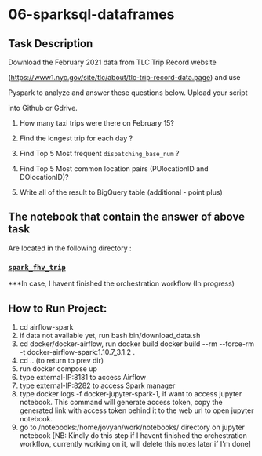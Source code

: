 # 06-sparksql-dataframes

## Task Description
Download the February 2021 data from TLC Trip Record website

(https://www1.nyc.gov/site/tlc/about/tlc-trip-record-data.page) and use

Pyspark to analyze and answer these questions below. Upload your script

into Github or Gdrive.

1. How many taxi trips were there on February 15?

2. Find the longest trip for each day ?

3. Find Top 5 Most frequent `dispatching_base_num` ?

4. Find Top 5 Most common location pairs (PUlocationID and DOlocationID)?

5. Write all of the result to BigQuery table (additional - point plus)

## The notebook that contain the answer of above task

Are located in the following directory :

### [`spark_fhv_trip`](https://github.com/df8-naufal-aldy-pradana/06-sparksql-dataframes/blob/main/airflow-spark/notebooks/spark_fhv_trip.ipynb)

***In case, I havent finished the orchestration workflow (In progress)

## How to Run Project:
1. cd airflow-spark 
2. if data not available yet, run bash bin/download_data.sh
3. cd docker/docker-airflow, run docker build docker build --rm --force-rm -t docker-airflow-spark:1.10.7_3.1.2 .
4. cd .. (to return to prev dir)
5. run docker compose up
6. type external-IP:8181 to access Airflow
7. type external-IP:8282 to access Spark manager
8. type docker logs -f docker-jupyter-spark-1, if want to access jupyter notebook.  This command will generate access token, copy the generated link with access token behind it to the web url to open jupyter notebook.
9. go to /notebooks:/home/jovyan/work/notebooks/ directory on jupyter notebook [NB: Kindly do this step if I havent finished the orchestration workflow, currently working on it, will delete this notes later if I'm done]
